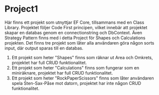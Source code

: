 # Project1

Här finns ett projekt som utnyttjar EF Core, tillsammans med en Class Library. Projektet följer Code First principen, vilket innebär att projektet skapar en databas genom en connectionstring och DbContext.
Även Strategy Pattern finns med i detta Project för Shapes och Calculations projekten.
Det finns tre projekt som låter alla användaren göra någon sorts input, där output sparas till en databas.
1. Ett projekt som heter "Shapes" finns som räknar ut Area och Omkrets, projektet har full CRUD funktionalitet.
2. Ett projekt som heter "Calculations" finns som fungerar som en miniräknare, projektet har full CRUD funktionalitet.
3. Ett projekt som heter "RockPaperScissors" finns som låter användaren spela Sten-Sax-Påse mot datorn, projektet har inte någon CRUD funktionalitet.
